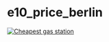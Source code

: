 # e10_price_berlin

[![Cheapest gas station](https://github.com/JeanneDuPre/e10_price_berlin/actions/workflows/cheapest_gas_station.yml/badge.svg)](https://github.com/JeanneDuPre/e10_price_berlin/actions/workflows/cheapest_gas_station.yml)
